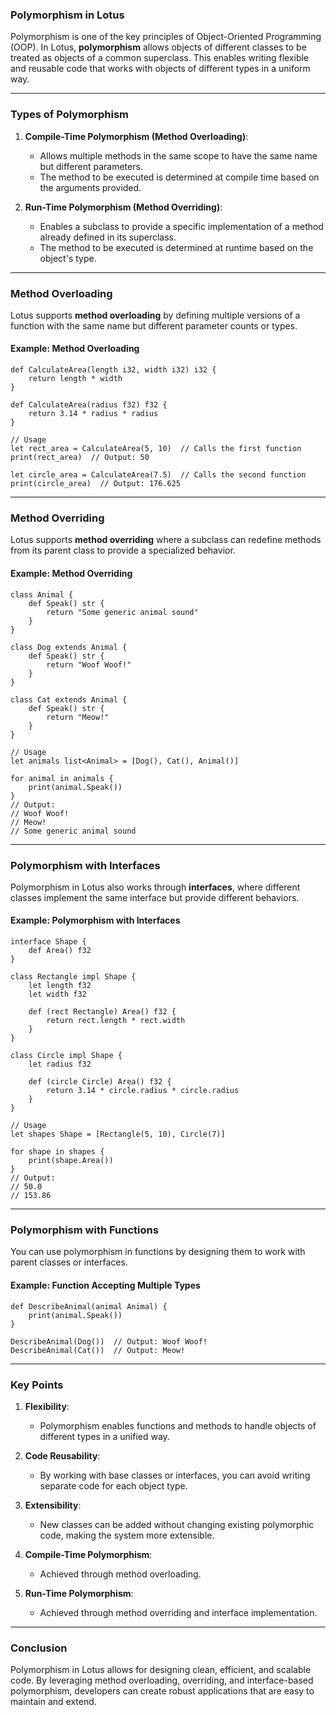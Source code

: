 ### **Polymorphism in Lotus**

Polymorphism is one of the key principles of Object-Oriented Programming (OOP). In Lotus, **polymorphism** allows objects of different classes to be treated as objects of a common superclass. This enables writing flexible and reusable code that works with objects of different types in a uniform way.

---

### **Types of Polymorphism**

1. **Compile-Time Polymorphism (Method Overloading)**:
   - Allows multiple methods in the same scope to have the same name but different parameters.
   - The method to be executed is determined at compile time based on the arguments provided.

2. **Run-Time Polymorphism (Method Overriding)**:
   - Enables a subclass to provide a specific implementation of a method already defined in its superclass.
   - The method to be executed is determined at runtime based on the object's type.

---

### **Method Overloading**

Lotus supports **method overloading** by defining multiple versions of a function with the same name but different parameter counts or types.

#### **Example: Method Overloading**
```lotus
def CalculateArea(length i32, width i32) i32 {
    return length * width
}

def CalculateArea(radius f32) f32 {
    return 3.14 * radius * radius
}

// Usage
let rect_area = CalculateArea(5, 10)  // Calls the first function
print(rect_area)  // Output: 50

let circle_area = CalculateArea(7.5)  // Calls the second function
print(circle_area)  // Output: 176.625
```

---

### **Method Overriding**

Lotus supports **method overriding** where a subclass can redefine methods from its parent class to provide a specialized behavior.

#### **Example: Method Overriding**
```lotus
class Animal {
    def Speak() str {
        return "Some generic animal sound"
    }
}

class Dog extends Animal {
    def Speak() str {
        return "Woof Woof!"
    }
}

class Cat extends Animal {
    def Speak() str {
        return "Meow!"
    }
}

// Usage
let animals list<Animal> = [Dog(), Cat(), Animal()]

for animal in animals {
    print(animal.Speak())
}
// Output:
// Woof Woof!
// Meow!
// Some generic animal sound
```

---

### **Polymorphism with Interfaces**

Polymorphism in Lotus also works through **interfaces**, where different classes implement the same interface but provide different behaviors.

#### **Example: Polymorphism with Interfaces**
```lotus
interface Shape {
    def Area() f32
}

class Rectangle impl Shape {
    let length f32
    let width f32

    def (rect Rectangle) Area() f32 {
        return rect.length * rect.width
    }
}

class Circle impl Shape {
    let radius f32

    def (circle Circle) Area() f32 {
        return 3.14 * circle.radius * circle.radius
    }
}

// Usage
let shapes Shape = [Rectangle(5, 10), Circle(7)]

for shape in shapes {
    print(shape.Area())
}
// Output:
// 50.0
// 153.86
```

---

### **Polymorphism with Functions**

You can use polymorphism in functions by designing them to work with parent classes or interfaces.

#### **Example: Function Accepting Multiple Types**
```lotus
def DescribeAnimal(animal Animal) {
    print(animal.Speak())
}

DescribeAnimal(Dog())  // Output: Woof Woof!
DescribeAnimal(Cat())  // Output: Meow!
```

---

### **Key Points**
1. **Flexibility**:
   - Polymorphism enables functions and methods to handle objects of different types in a unified way.

2. **Code Reusability**:
   - By working with base classes or interfaces, you can avoid writing separate code for each object type.

3. **Extensibility**:
   - New classes can be added without changing existing polymorphic code, making the system more extensible.

4. **Compile-Time Polymorphism**:
   - Achieved through method overloading.

5. **Run-Time Polymorphism**:
   - Achieved through method overriding and interface implementation.

---

### **Conclusion**
Polymorphism in Lotus allows for designing clean, efficient, and scalable code. By leveraging method overloading, overriding, and interface-based polymorphism, developers can create robust applications that are easy to maintain and extend.